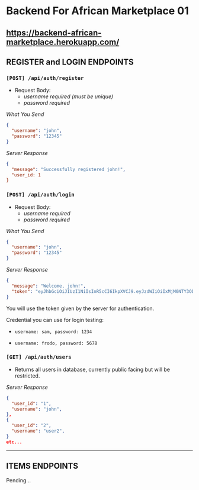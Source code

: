 # <p>Backend For African Marketplace 01</P>


## <p>https://backend-african-marketplace.herokuapp.com/</p>

## REGISTER and LOGIN ENDPOINTS

### `[POST] /api/auth/register`

- Request Body:
  - _username required (must be unique)_
  - _password required_

_What You Send_
```json
{
  "username": "john",
  "password": "12345"
}
```
_Server Response_
```json
{
  "message": "Successfully registered john!",
  "user_id: 1
}
```

### `[POST] /api/auth/login`

- Request Body:
  - _username required_
  - _password required_

_What You Send_
```json
{
  "username": "john",
  "password": "12345"
}
```

_Server Response_
```json
{
  "message": "Welcome, john!",
  "token": "eyJhbGciOiJIUzI1NiIsInR5cCI6IkpXVCJ9.eyJzdWIiOiIxMjM0NTY3ODkwIiwibmFtZSI6Ikpva",
}
```

<p>You will use the token given by the server for authentication.</p>


<p>Credential you can use for login testing:</p>

- ```username: sam, password: 1234```

- ```username: frodo, password: 5678```

### `[GET] /api/auth/users`

- Returns all users in database, currently public facing but will be restricted.

_Server Response_
```json
{
  "user_id": "1",
  "username": "john",
},
{
  "user_id": "2",
  "username": "user2",
}
etc...
```

<hr>

## ITEMS ENDPOINTS


Pending...